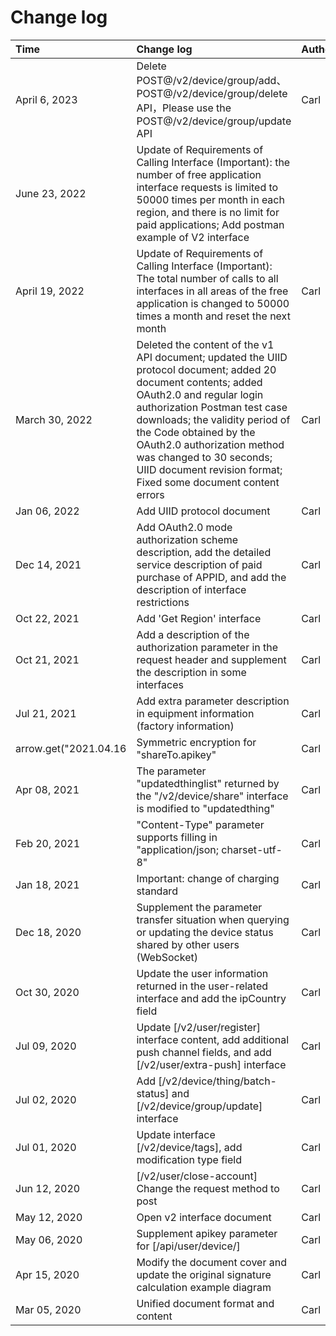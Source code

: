 # Change log

| Time                  | Change log                                                                                                                                                                                                                                                                                                                                                         | Author |
| :-------------------- |:-------------------------------------------------------------------------------------------------------------------------------------------------------------------------------------------------------------------------------------------------------------------------------------------------------------------------------------------------------------------| :----- |
| April 6, 2023 | Delete POST@/v2/device/group/add、POST@/v2/device/group/delete API，Please use the POST@/v2/device/group/update API                                                                                                                                                                                                                                                  | Carl   |
| June 23, 2022           | Update of Requirements of Calling Interface (Important): the number of free application interface requests is limited to 50000 times per month in each region, and there is no limit for paid applications; Add postman example of V2 interface                                                                                                                    |
| April 19, 2022           | Update of Requirements of Calling Interface (Important): The total number of calls to all interfaces in all areas of the free application is changed to 50000 times a month and reset the next month                                                                                                                                                               | Carl   |
| March 30, 2022 | Deleted the content of the v1 API document; updated the UIID protocol document; added 20 document contents; added OAuth2.0 and regular login authorization Postman test case downloads; the validity period of the Code obtained by the OAuth2.0 authorization method was changed to 30 seconds; UIID document revision format; Fixed some document content errors | Carl   |
| Jan 06, 2022           | Add UIID protocol document                                                                                                                                                                                                                                                                                                                                         | Carl   |
| Dec 14, 2021           | Add OAuth2.0 mode authorization scheme description, add the detailed service description of paid purchase of APPID, and add the description of interface restrictions                                                                                                                                                                                              | Carl   |
| Oct 22, 2021           | Add 'Get Region' interface                                                                                                                                                                                                                                                                                                                                         | Carl   |
| Oct 21, 2021           | Add a description of the authorization parameter in the request header and supplement the description in some interfaces                                                                                                                                                                                                                                           | Carl   |
| Jul 21, 2021           | Add extra parameter description in equipment information (factory information)                                                                                                                                                                                                                                                                                     | Carl   |
| arrow.get("2021.04.16 | Symmetric encryption for "shareTo.apikey"                                                                                                                                                                                                                                                                                                                          | Carl   |
| Apr 08, 2021           | The parameter "updatedthinglist" returned by the "/v2/device/share" interface is modified to "updatedthing"                                                                                                                                                                                                                                                        | Carl   |
| Feb 20, 2021           | "Content-Type" parameter supports filling in "application/json; charset-utf-8"                                                                                                                                                                                                                                                                                     | Carl   |
| Jan 18, 2021           | Important: change of charging standard                                                                                                                                                                                                                                                                                                                             | Carl   |
| Dec 18, 2020           | Supplement the parameter transfer situation when querying or updating the device status shared by other users (WebSocket)                                                                                                                                                                                                                                          | Carl   |
| Oct 30, 2020           | Update the user information returned in the user-related interface and add the ipCountry field                                                                                                                                                                                                                                                                     | Carl   |
| Jul 09, 2020           | Update [/v2/user/register] interface content, add additional push channel fields, and add [/v2/user/extra-push] interface                                                                                                                                                                                                                                          | Carl   |
| Jul 02, 2020           | Add [/v2/device/thing/batch-status] and [/v2/device/group/update] interface                                                                                                                                                                                                                                                                                        | Carl   |
| Jul 01, 2020           | Update interface [/v2/device/tags], add modification type field                                                                                                                                                                                                                                                                                                    | Carl   |
| Jun 12, 2020           | [/v2/user/close-account] Change the request method to post                                                                                                                                                                                                                                                                                                         | Carl   |
| May 12, 2020           | Open v2 interface document                                                                                                                                                                                                                                                                                                                                         | Carl   |
| May 06, 2020           | Supplement apikey parameter for [/api/user/device/]                                                                                                                                                                                                                                                                                                                | Carl   |
| Apr 15, 2020           | Modify the document cover and update the original signature calculation example diagram                                                                                                                                                                                                                                                                            | Carl   |
| Mar 05, 2020           | Unified document format and content                                                                                                                                                                                                                                                                                                                                | Carl   |
